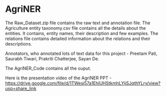 # AgriNER

The Raw_Dataset.zip file contains the raw text and annotation file.
The Agriculture entity taxonomy.csv file contains all the details about the entities. It contains, entity names, their description and few examples.
The relations file contains detailed information about the relations and their descriptions.

Annotators, who annotated lots of text data for this project - Preetam Pati, Saurabh Tiwari, Prakriti Chatterjee, Sayan De.

The AgriNER_Code contains all the ouput.

Here is the presentation video of the AgriNER PPT - https://drive.google.com/file/d/1TWesj57a1EhlUHStkmhLYijSJqthYLry/view?usp=share_link
